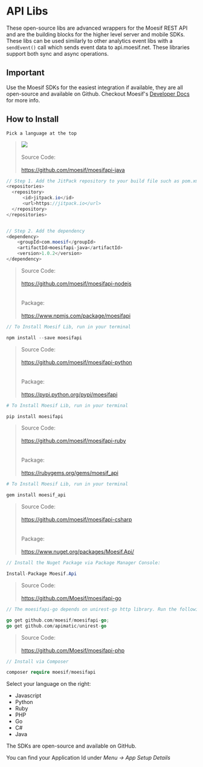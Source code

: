 # API Libs

These open-source libs are advanced wrappers for the Moesif REST API and are the building blocks for the higher level server and mobile SDKs.  These libs can be used similarly to other analytics event libs with a `sendEvent()` call which sends event data to api.moesif.net. These libraries support both sync and async operations.

## Important
<aside class="warning">
Use the Moesif SDKs for the easiest integration if available, they are all open-source and available on Github. Checkout Moesif's <a href="/docs">Developer Docs</a> for more info.
</aside>


## How to Install

```jsom
Pick a language at the top
```

<blockquote class="lang-specific java">
<a href="https://jitpack.io/#Moesif/moesifapi-java">
  <img src="https://jitpack.io/v/Moesif/moesifapi-java.svg">
</a>
<br><br>
Source Code:<br><br>
<a href="https://github.com/moesif/moesifapi-java">https://github.com/moesif/moesifapi-java</a>
</blockquote>

```java
// Step 1. Add the JitPack repository to your build file such as pom.xml
<repositories>
  <repository>
      <id>jitpack.io</id>
      <url>https://jitpack.io</url>
  </repository>
</repositories>


// Step 2. Add the dependency
<dependency>
    <groupId>com.moesif</groupId>
    <artifactId>moesifapi-java</artifactId>
    <version>1.0.2</version>
</dependency>

```
<blockquote class="lang-specific javascript">
Source Code:<br><br>
<a href="https://github.com/moesif/moesifapi-nodejs">https://github.com/moesif/moesifapi-nodejs</a><br><br><br>
Package:<br><br>
<a href="https://www.npmjs.com/package/moesifapi">https://www.npmjs.com/package/moesifapi</a>
</blockquote>

```javascript
// To Install Moesif Lib, run in your terminal

npm install --save moesifapi
```

<blockquote class="lang-specific python">
Source Code:<br><br>
<a href="https://github.com/moesif/moesifapi-python">https://github.com/moesif/moesifapi-python</a><br><br><br>
Package:<br><br>
<a href="https://pypi.python.org/pypi/moesifapi">https://pypi.python.org/pypi/moesifapi</a>
</blockquote>

```python
# To Install Moesif Lib, run in your terminal

pip install moesifapi
```

<blockquote class="lang-specific ruby">
Source Code:<br><br>
<a href="https://github.com/moesif/moesifapi-ruby">https://github.com/moesif/moesifapi-ruby</a></a><br><br><br>
Package:<br><br>
<a href="https://rubygems.org/gems/moesif_api">https://rubygems.org/gems/moesif_api</a>
</blockquote>

```ruby
# To Install Moesif Lib, run in your terminal

gem install moesif_api
```

<blockquote class="lang-specific csharp">
Source Code:<br><br>
<a href="https://github.com/moesif/moesifapi-csharp">https://github.com/moesif/moesifapi-csharp</a></a><br><br><br>
Package:<br><br>
<a href="https://www.nuget.org/packages/Moesif.Api/">https://www.nuget.org/packages/Moesif.Api/</a>
</blockquote>

```csharp
// Install the Nuget Package via Package Manager Console:

Install-Package Moesif.Api
```

<blockquote class="lang-specific go">
Source Code:<br><br>
<a href="https://github.com/Moesif/moesifapi-go">https://github.com/Moesif/moesifapi-go</a>
</blockquote>

```go
// The moesifapi-go depends on unirest-go http library. Run the following commands:

go get github.com/moesif/moesifapi-go;
go get github.com/apimatic/unirest-go
```

<blockquote class="lang-specific php">
Source Code:<br><br>
<a href="https://github.com/Moesif/moesifapi-php">https://github.com/Moesif/moesifapi-php</a>
</blockquote>

```php
// Install via Composer

composer require moesif/moesifapi
```

Select your language on the right:

* Javascript
* Python
* Ruby
* PHP
* Go
* C#
* Java

The SDKs are open-source and available on GitHub.

<aside class="notice">
You can find your Application Id under <i>Menu -> App Setup Details</i>
</aside>
